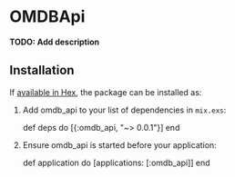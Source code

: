 # OMDBApi

**TODO: Add description**

## Installation

If [available in Hex](https://hex.pm/docs/publish), the package can be installed as:

  1. Add omdb_api to your list of dependencies in `mix.exs`:

        def deps do
          [{:omdb_api, "~> 0.0.1"}]
        end

  2. Ensure omdb_api is started before your application:

        def application do
          [applications: [:omdb_api]]
        end
